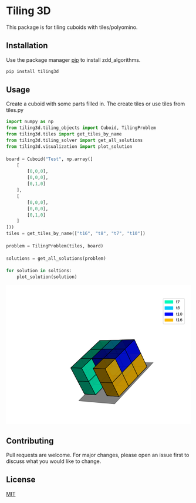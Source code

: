 # Tiling 3D

This package is for tiling cuboids with tiles/polyomino.

## Installation

Use the package manager [pip](https://pip.pypa.io/en/stable/) to install zdd_algorithms.

```bash
pip install tiling3d
```

## Usage

Create a cuboid with some parts filled in. The create tiles or use tiles from tiles.py  

```python
import numpy as np
from tiling3d.tiling_objects import Cuboid, TilingProblem
from tiling3d.tiles import get_tiles_by_name 
from tiling3d.tiling_solver import get_all_solutions
from tiling3d.visualization import plot_solution

board = Cuboid("Test", np.array([
    [
        [0,0,0],
        [0,0,0],
        [0,1,0]
    ],
    [
        [0,0,0],
        [0,0,0],
        [0,1,0]
    ]
]))
tiles = get_tiles_by_name(["t16", "t8", "t7", "t10"])

problem = TilingProblem(tiles, board)

solutions = get_all_solutions(problem)

for solution in soltions:
    plot_solution(solution)


```

<p align="center">
  <img src="https://raw.githubusercontent.com/Thilo-J/Tiling3D/main/tiling_solution.png?token=GHSAT0AAAAAACHSRLE5II7K4ANWRLJZOKVWZJXV34A" alt="tilinng_solutions"/>
</p>

## Contributing

Pull requests are welcome. For major changes, please open an issue first
to discuss what you would like to change.

## License

[MIT](https://choosealicense.com/licenses/mit/)
